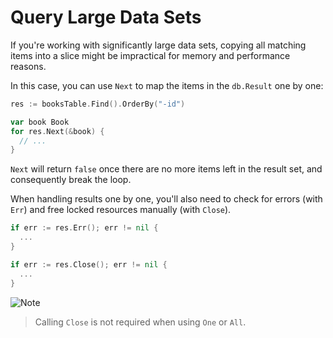 # Query Large Data Sets

If you're working with significantly large data sets, copying all matching items
into a slice might be impractical for memory and performance reasons.

In this case, you can use `Next` to map the items in the `db.Result` one by one:

```go
res := booksTable.Find().OrderBy("-id")

var book Book
for res.Next(&book) {
  // ...
}
```

`Next` will return `false` once there are no more items left in the result set,
and consequently break the loop.

When handling results one by one, you'll also need to check for errors (with `Err`) 
and free locked resources manually (with `Close`).

```go
if err := res.Err(); err != nil {
  ...
}

if err := res.Close(); err != nil {
  ...
}
```
![Note](https://github.com/LizGoro90/db-tour/tree/master/static/img)
> Calling `Close` is not required when using `One` or `All`.
